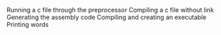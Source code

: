 Running a c file through the preprocessor
Compiling a c file without link
Generating the assembly code
Compiling and creating an executable
Printing words
